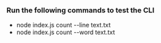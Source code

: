 ### Run the following commands to test the CLI
- node index.js count --line  text.txt
- node index.js count --word  text.txt